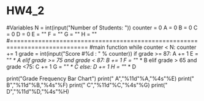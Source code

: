 # HW4_2
#Variables
N = int(input("Number of Students: "))
counter =  0
A = 0
B = 0
C = 0
D = 0
E = ""
F = ""
G = ""
H = ""
#============================================================================
#main function
while counter < N:
    counter += 1
    grade = int(input("Score #%d : " % counter))
    if grade >= 87:
        A += 1
        E = "*" * A
    elif grade >= 75 and grade < 87:
        B += 1
        F = "*" * B
    elif grade > 65 and grade <75:
        C += 1
        G = "*" * C
    else:
        D += 1
        H = "*" * D

print("Grade   Frequency    Bar Chart")
print("    A","%11d"%A,"%4s"%E)
print("    B","%11d"%B,"%4s"%F)
print("    C","%11d"%C,"%4s"%G)
print("    D","%11d"%D,"%4s"%H)
